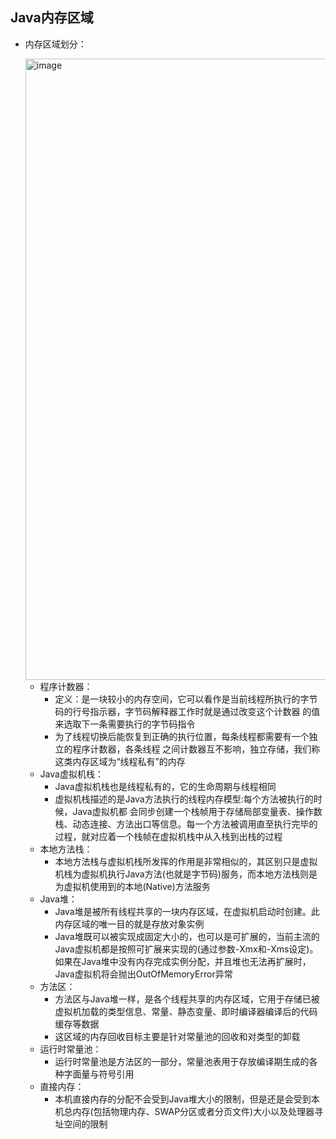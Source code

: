 ## Java内存区域

  - 内存区域划分：

    <img width="994" alt="image" src="https://user-images.githubusercontent.com/46510621/158981972-485e1db0-a16e-4d50-8917-57e1da632ac5.png">

    - 程序计数器：
      - 定义：是一块较小的内存空间，它可以看作是当前线程所执行的字节码的行号指示器，字节码解释器工作时就是通过改变这个计数器 的值来选取下一条需要执行的字节码指令
      - 为了线程切换后能恢复到正确的执行位置，每条线程都需要有一个独立的程序计数器，各条线程 之间计数器互不影响，独立存储，我们称这类内存区域为“线程私有”的内存
    - Java虚拟机栈：
      - Java虚拟机栈也是线程私有的，它的生命周期与线程相同
      - 虚拟机栈描述的是Java方法执行的线程内存模型:每个方法被执行的时候，Java虚拟机都 会同步创建一个栈帧用于存储局部变量表、操作数栈、动态连接、方法出口等信息。每一个方法被调用直至执行完毕的过程，就对应着一个栈帧在虚拟机栈中从入栈到出栈的过程
    - 本地方法栈：
      - 本地方法栈与虚拟机栈所发挥的作用是非常相似的，其区别只是虚拟机栈为虚拟机执行Java方法(也就是字节码)服务，而本地方法栈则是为虚拟机使用到的本地(Native)方法服务
    - Java堆：
      - Java堆是被所有线程共享的一块内存区域，在虚拟机启动时创建。此内存区域的唯一目的就是存放对象实例
      - Java堆既可以被实现成固定大小的，也可以是可扩展的，当前主流的Java虚拟机都是按照可扩展来实现的(通过参数-Xmx和-Xms设定)。如果在Java堆中没有内存完成实例分配，并且堆也无法再扩展时，Java虚拟机将会抛出OutOfMemoryError异常
    - 方法区：
      - 方法区与Java堆一样，是各个线程共享的内存区域，它用于存储已被虚拟机加载的类型信息、常量、静态变量、即时编译器编译后的代码缓存等数据
      - 这区域的内存回收目标主要是针对常量池的回收和对类型的卸载
    - 运行时常量池：
      - 运行时常量池是方法区的一部分，常量池表用于存放编译期生成的各种字面量与符号引用
    - 直接内存：
      - 本机直接内存的分配不会受到Java堆大小的限制，但是还是会受到本机总内存(包括物理内存、SWAP分区或者分页文件)大小以及处理器寻址空间的限制
